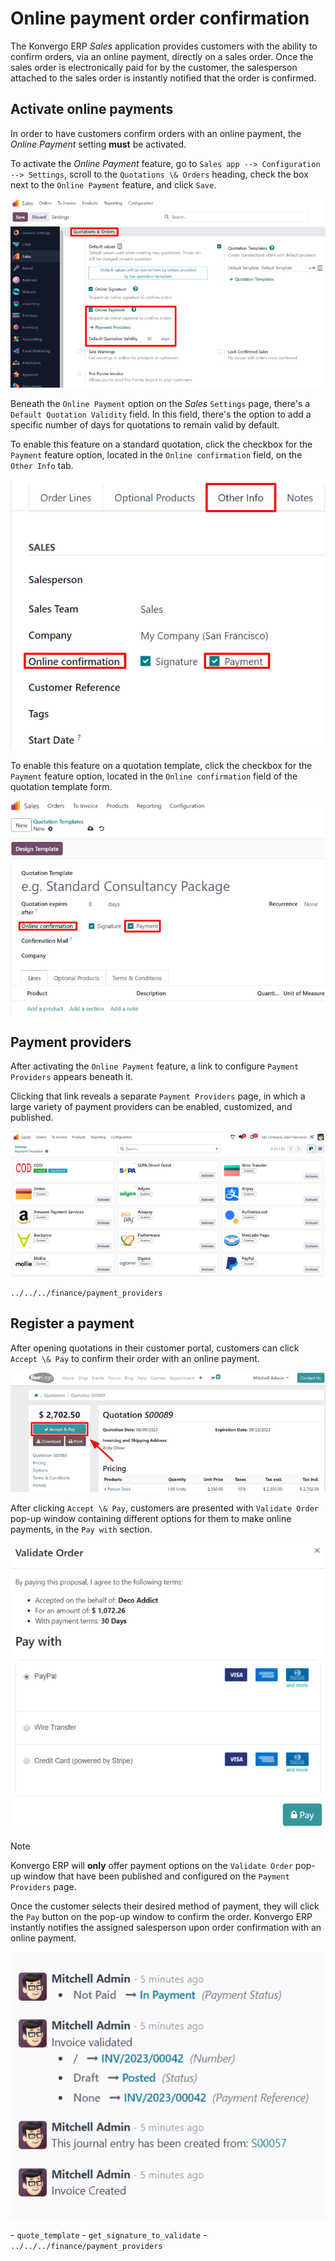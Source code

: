 # Online payment order confirmation

The Konvergo ERP *Sales* application provides customers with the ability to
confirm orders, via an online payment, directly on a sales order. Once
the sales order is electronically paid for by the customer, the
salesperson attached to the sales order is instantly notified that the
order is confirmed.

## Activate online payments

In order to have customers confirm orders with an online payment, the
*Online Payment* setting **must** be activated.

To activate the *Online Payment* feature, go to
`Sales app --> Configuration -->
Settings`, scroll to the `Quotations \& Orders` heading, check the box
next to the `Online Payment` feature, and click `Save`.

<img src="get_paid_to_validate/online-payment-setting.png"
class="align-center"
alt="The online payment setting in the Konvergo ERP Sales application." />

Beneath the `Online Payment` option on the *Sales* `Settings` page,
there's a `Default Quotation Validity` field. In this field, there's the
option to add a specific number of days for quotations to remain valid
by default.

To enable this feature on a standard quotation, click the checkbox for
the `Payment` feature option, located in the `Online confirmation`
field, on the `Other Info` tab.

<img src="get_paid_to_validate/online-payment-option-quotation.png"
class="align-center"
alt="The online payment setting on a standard quotation in Konvergo ERP Sales." />

To enable this feature on a quotation template, click the checkbox for
the `Payment` feature option, located in the `Online confirmation` field
of the quotation template form.

<img
src="get_paid_to_validate/online-payment-option-quotation-template.png"
class="align-center"
alt="The online payment setting on quotation template forms in Konvergo ERP Sales." />

## Payment providers

After activating the `Online Payment` feature, a link to configure
`Payment
Providers` appears beneath it.

Clicking that link reveals a separate `Payment Providers` page, in which
a large variety of payment providers can be enabled, customized, and
published.

<img src="get_paid_to_validate/payment-providers-page.png"
class="align-center" alt="Payment providers page in Konvergo ERP Sales." />

<div class="seealso">

`../../../finance/payment_providers`

</div>

## Register a payment

After opening quotations in their customer portal, customers can click
`Accept \& Pay` to confirm their order with an online payment.

<img src="get_paid_to_validate/accept-and-pay-button.png"
class="align-center"
alt="The accept and pay button on an online quotation in Konvergo ERP Sales." />

After clicking `Accept \& Pay`, customers are presented with
`Validate Order` pop-up window containing different options for them to
make online payments, in the `Pay
with` section.

<img src="get_paid_to_validate/validate-order-pay-with.png"
class="align-center"
alt="How to register a payment on a validate order pop-up window in Konvergo ERP Sales." />

> [!NOTE]
> Konvergo ERP will **only** offer payment options on the `Validate Order`
> pop-up window that have been published and configured on the
> `Payment Providers` page.

Once the customer selects their desired method of payment, they will
click the `Pay` button on the pop-up window to confirm the order. Konvergo ERP
instantly notifies the assigned salesperson upon order confirmation with
an online payment.

<img
src="get_paid_to_validate/payment-confirmation-notification-chatter.png"
class="align-center"
alt="Sample of notification that appears in the chatter when an online payment is made." />

<div class="seealso">

\- `quote_template` - `get_signature_to_validate` -
`../../../finance/payment_providers`

</div>
